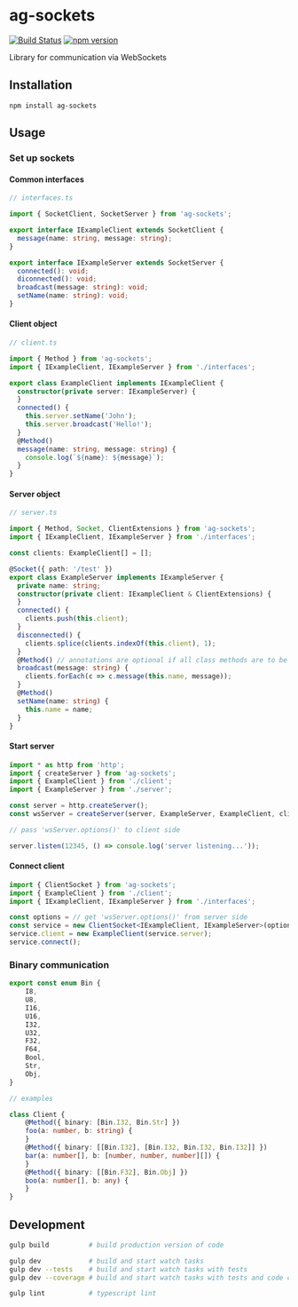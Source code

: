 ﻿# ag-sockets

[![Build Status](https://travis-ci.org/Agamnentzar/ag-sockets.svg)](https://travis-ci.org/Agamnentzar/ag-sockets)
[![npm version](https://badge.fury.io/js/ag-sockets.svg)](https://badge.fury.io/js/ag-sockets)

Library for communication via WebSockets

## Installation

```
npm install ag-sockets
```

## Usage

### Set up sockets

#### Common interfaces

```typescript
// interfaces.ts

import { SocketClient, SocketServer } from 'ag-sockets';

export interface IExampleClient extends SocketClient {
  message(name: string, message: string);
}

export interface IExampleServer extends SocketServer {
  connected(): void;
  diconnected(): void;
  broadcast(message: string): void;
  setName(name: string): void;
}
```

#### Client object

```typescript
// client.ts

import { Method } from 'ag-sockets';
import { IExampleClient, IExampleServer } from './interfaces';

export class ExampleClient implements IExampleClient {
  constructor(private server: IExampleServer) {
  }
  connected() {
    this.server.setName('John');
    this.server.broadcast('Hello!');
  }
  @Method()
  message(name: string, message: string) {
    console.log(`${name}: ${message}`);
  }
}
```

#### Server object

```typescript
// server.ts

import { Method, Socket, ClientExtensions } from 'ag-sockets';
import { IExampleClient, IExampleServer } from './interfaces';

const clients: ExampleClient[] = [];

@Socket({ path: '/test' })
export class ExampleServer implements IExampleServer {
  private name: string;
  constructor(private client: IExampleClient & ClientExtensions) {
  }
  connected() {
    clients.push(this.client);
  }
  disconnected() {
    clients.splice(clients.indexOf(this.client), 1);
  }
  @Method() // annotations are optional if all class methods are to be available
  broadcast(message: string) {
    clients.forEach(c => c.message(this.name, message));
  }
  @Method()
  setName(name: string) {
    this.name = name;
  }
}
```

#### Start server

```typescript
import * as http from 'http';
import { createServer } from 'ag-sockets';
import { ExampleClient } from './client';
import { ExampleServer } from './server';

const server = http.createServer();
const wsServer = createServer(server, ExampleServer, ExampleClient, client => new Server(client));

// pass 'wsServer.options()' to client side

server.listen(12345, () => console.log('server listening...'));
```

#### Connect client

```typescript
import { ClientSocket } from 'ag-sockets';
import { ExampleClient } from './client';
import { IExampleClient, IExampleServer } from './interfaces';

const options = // get 'wsServer.options()' from server side
const service = new ClientSocket<IExampleClient, IExampleServer>(options);
service.client = new ExampleClient(service.server);
service.connect();
```

### Binary communication

```typescript
export const enum Bin {
	I8,
	U8,
	I16,
	U16,
	I32,
	U32,
	F32,
	F64,
	Bool,
	Str,
	Obj,
}

// examples

class Client {
	@Method({ binary: [Bin.I32, Bin.Str] })
	foo(a: number, b: string) {
	}
	@Method({ binary: [[Bin.I32], [Bin.I32, Bin.I32, Bin.I32]] })
	bar(a: number[], b: [number, number, number][]) {
	}
	@Method({ binary: [[Bin.F32], Bin.Obj] })
	boo(a: number[], b: any) {
	}
}
```

## Development

```bash
gulp build          # build production version of code

gulp dev            # build and start watch tasks
gulp dev --tests    # build and start watch tasks with tests
gulp dev --coverage # build and start watch tasks with tests and code coverage

gulp lint           # typescript lint
```
